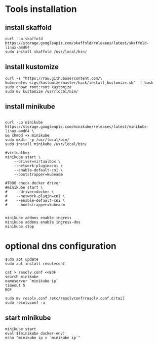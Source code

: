 # Tools installation

## install skaffold
```shell script
curl -Lo skaffold https://storage.googleapis.com/skaffold/releases/latest/skaffold-linux-amd64
sudo install skaffold /usr/local/bin/
```
## install kustomize
```shell script
curl -s "https://raw.githubusercontent.com/\
kubernetes-sigs/kustomize/master/hack/install_kustomize.sh"  | bash
sudo chown root:root kustomize
sudo mv kustomize /usr/local/bin/
```
## install minikube
```shell script

curl -Lo minikube https://storage.googleapis.com/minikube/releases/latest/minikube-linux-amd64 \
&& chmod +x minikube
sudo mkdir -p /usr/local/bin/
sudo install minikube /usr/local/bin/

#virtualbox
minikube start \
    --driver=virtualbox \
    --network-plugin=cni \
    --enable-default-cni \
    --bootstrapper=kubeadm

#TODO check docker driver
#minikube start \
#    --driver=docker \
#    --network-plugin=cni \
#    --enable-default-cni \
#    --bootstrapper=kubeadm


minikube addons enable ingress
minikube addons enable ingress-dns
minikube stop
```

# optional dns configuration
```shell script
sudo apt update
sudo apt install resolvconf

cat > resolv.conf <<EOF
search minikube
nameserver `minikube ip`
timeout 5
EOF

sudo mv resolv.conf /etc/resolvconf/resolv.conf.d/tail
sudo resolvconf -u

```

## start minikube
```shell script
minikube start
eval $(minikube docker-env)
echo "minikube ip = `minikube ip`"
```
